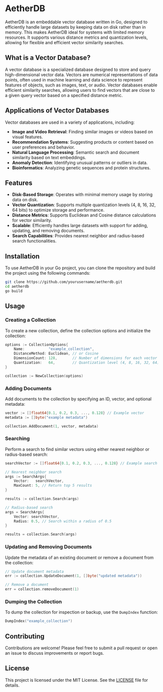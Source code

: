 # AetherDB

AetherDB is an embeddable vector database written in Go, designed to efficiently handle large datasets by keeping data on disk rather than in memory. This makes AetherDB ideal for systems with limited memory resources. It supports various distance metrics and quantization levels, allowing for flexible and efficient vector similarity searches.

## What is a Vector Database?

A vector database is a specialized database designed to store and query high-dimensional vector data. Vectors are numerical representations of data points, often used in machine learning and data science to represent features of objects, such as images, text, or audio. Vector databases enable efficient similarity searches, allowing users to find vectors that are close to a given query vector based on a specified distance metric.

## Applications of Vector Databases

Vector databases are used in a variety of applications, including:

- **Image and Video Retrieval**: Finding similar images or videos based on visual features.
- **Recommendation Systems**: Suggesting products or content based on user preferences and behavior.
- **Natural Language Processing**: Semantic search and document similarity based on text embeddings.
- **Anomaly Detection**: Identifying unusual patterns or outliers in data.
- **Bioinformatics**: Analyzing genetic sequences and protein structures.

## Features

- **Disk-Based Storage**: Operates with minimal memory usage by storing data on disk.
- **Vector Quantization**: Supports multiple quantization levels (4, 8, 16, 32, 64 bits) to optimize storage and performance.
- **Distance Metrics**: Supports Euclidean and Cosine distance calculations for vector similarity.
- **Scalable**: Efficiently handles large datasets with support for adding, updating, and removing documents.
- **Search Capabilities**: Provides nearest neighbor and radius-based search functionalities.

## Installation

To use AetherDB in your Go project, you can clone the repository and build the project using the following commands:

```bash
git clone https://github.com/yourusername/aetherdb.git
cd aetherdb
go build
```

## Usage

### Creating a Collection

To create a new collection, define the collection options and initialize the collection:

```go
options := CollectionOptions{
    Name:           "example_collection",
    DistanceMethod: Euclidean, // or Cosine
    DimensionCount: 128,       // Number of dimensions for each vector
    Quantization:   64,        // Quantization level (4, 8, 16, 32, 64)
}

collection := NewCollection(options)
```

### Adding Documents

Add documents to the collection by specifying an ID, vector, and optional metadata:

```go
vector := []float64{0.1, 0.2, 0.3, ..., 0.128} // Example vector
metadata := []byte("example metadata")

collection.AddDocument(1, vector, metadata)
```

### Searching

Perform a search to find similar vectors using either nearest neighbor or radius-based search:

```go
searchVector := []float64{0.1, 0.2, 0.3, ..., 0.128} // Example search vector

// Nearest neighbor search
args := SearchArgs{
    Vector:   searchVector,
    MaxCount: 5, // Return top 5 results
}

results := collection.Search(args)

// Radius-based search
args = SearchArgs{
    Vector: searchVector,
    Radius: 0.5, // Search within a radius of 0.5
}

results = collection.Search(args)
```

### Updating and Removing Documents

Update the metadata of an existing document or remove a document from the collection:

```go
// Update document metadata
err := collection.UpdateDocument(1, []byte("updated metadata"))

// Remove a document
err = collection.removeDocument(1)
```

### Dumping the Collection

To dump the collection for inspection or backup, use the `DumpIndex` function:

```go
DumpIndex("example_collection")
```

## Contributing

Contributions are welcome! Please feel free to submit a pull request or open an issue to discuss improvements or report bugs.

## License

This project is licensed under the MIT License. See the [LICENSE](LICENSE) file for details.
